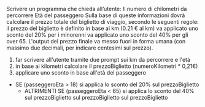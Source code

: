 Scrivere un programma che chieda all’utente:
Il numero di chilometri da percorrere
Età del passeggero
Sulla base di queste informazioni dovrà calcolare il prezzo totale del biglietto di viaggio, secondo le seguenti regole:
il prezzo del biglietto è definito in base ai km (0.21 € al km)
va applicato uno sconto del 20% per i minorenni
va applicato uno sconto del 40% per gli over 65.
L'output del prezzo finale va messo fuori in forma umana (con massimo due decimali, per indicare centesimi sul prezzo).

1. far scrivere all'utente tramite due prompt sui km da percorrere e l'età
2. in base ai kilometri calcolare il prezzoBiglietto (numeroKilometri \* 0,21€)
3. applicare uno sconto in base all'età del passeggero

- SE (passeggeroEta > 18) si applica lo sconto del 20% sul prezzoBiglietto
  - ALTRIMENTI SE (passeggeroEta < 65) si applica lo sconto del 40% sul prezzoBiglietto
    sul prezzoBiglietto sul prezzoBiglietto
